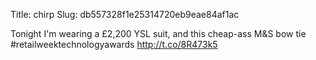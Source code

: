 Title: chirp
Slug: db557328f1e25314720eb9eae84af1ac

Tonight I'm wearing a £2,200 YSL suit, and this cheap-ass M&S bow tie #retailweektechnologyawards <a href="http://t.co/8R473k5">http://t.co/8R473k5</a>
